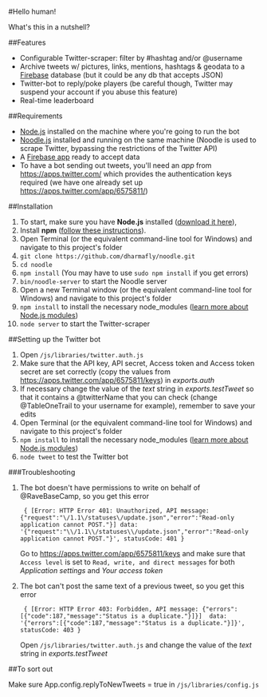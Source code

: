 #Hello human!

What's this in a nutshell?


##Features
* Configurable Twitter-scraper: filter by #hashtag and/or @username
* Archive tweets w/ pictures, links, mentions, hashtags & geodata to a [Firebase](https://www.firebase.com/) database (but it could be any db that accepts JSON)
* Twitter-bot to reply/poke players (be careful though, Twitter may suspend your account if you abuse this feature)
* Real-time leaderboard


##Requirements

* [Node.js](http://nodejs.org/download/) installed on the machine where you're going to run the bot
* [Noodle.js](http://noodlejs.com/#download) installed and running on the same machine (Noodle is used to scrape Twitter, bypassing the restrictions of the Twitter API)
* A [Firebase app](https://www.firebase.com/account/) ready to accept data
* To have a bot sending out tweets, you'll need an *app* from https://apps.twitter.com/ which provides the authentication keys required (we have one already set up https://apps.twitter.com/app/6575811/)


##Installation

1. To start, make sure you have **Node.js** installed ([download it here](http://nodejs.org/download/)), 
2. Install **npm** ([follow these instructions](http://blog.nodejitsu.com/npm-cheatsheet/#Installing_npm)).
3. Open Terminal (or the equivalent command-line tool for Windows) and navigate to this project's folder
5. `git clone https://github.com/dharmafly/noodle.git`
6. `cd noodle`
7. `npm install` (You may have to use `sudo npm install` if you get errors)
8. `bin/noodle-server` to start the Noodle server
3. Open a new Terminal window (or the equivalent command-line tool for Windows) and navigate to this project's folder
4. `npm install` to install the necessary node_modules ([learn more about Node.js modules](http://nodejs.org/docs/v0.4.1/api/modules.html))
5. `node server` to start the Twitter-scraper






##Setting up the Twitter bot

1. Open `/js/libraries/twitter.auth.js`
2. Make sure that the API key, API secret, Access token and Access token secret are set correctly (copy the values from https://apps.twitter.com/app/6575811/keys) in *exports.auth*
2. If necessary change the value of the *text* string in *exports.testTweet* so that it contains a @twitterName that you can check (change @TableOneTrail to your username for example), remember to save your edits
3. Open Terminal (or the equivalent command-line tool for Windows) and navigate to this project's folder
4. `npm install` to install the necessary node_modules ([learn more about Node.js modules](http://nodejs.org/docs/v0.4.1/api/modules.html))
5. `node tweet` to test the Twitter bot

###Troubleshooting

1. The bot doesn't have permissions to write on behalf of @RaveBaseCamp, so you get this error

        { [Error: HTTP Error 401: Unauthorized, API message: {"request":"\/1.1\/statuses\/update.json","error":"Read-only application cannot POST."}] data: '{"request":"\\/1.1\\/statuses\\/update.json","error":"Read-only application cannot POST."}', statusCode: 401 } 
   
   Go to https://apps.twitter.com/app/6575811/keys and make sure that `Access level` is set to 	`Read, write, and direct messages` for both *Application settings* and *Your access token*
   
2. The bot can't post the same text of a previous tweet, so you get this error

        { [Error: HTTP Error 403: Forbidden, API message: {"errors":[{"code":187,"message":"Status is a duplicate."}]}]  data: '{"errors":[{"code":187,"message":"Status is a duplicate."}]}', statusCode: 403 }
        
   Open `/js/libraries/twitter.auth.js` and change the value of the *text* string in *exports.testTweet*
   
   
   
##To sort out

Make sure App.config.replyToNewTweets = true in `/js/libraries/config.js`   

